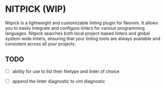 # NITPICK (WIP)

Nitpick is a lightweight and customizable linting plugin for Neovim. It allows you to easily integrate and configure linters for various programming languages. Nitpick searches both local project-based linters and global system-wide linters, ensuring that your linting tools are always available and consistent across all your projects.


## TODO
- [ ] ability for use to list their filetype and linter of choice
- [ ] append the linter diagnostic to vim diagnostic

